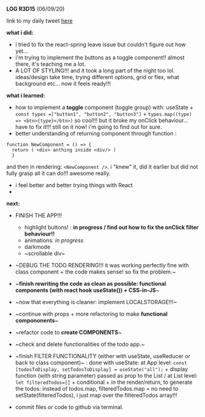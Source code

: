 **LOG R3D15** (06/09/20)

link to my daily tweet [here](https://twitter.com/Nightcoder2/status/1302881898470006785)


**what i did:**

- i tried to fix the react-spring leave issue but couldn't figure out how yet...
- i'm trying to implement the buttons as a toggle component!! almost there, it's teaching me a lot. 
- A LOT OF STYLING!!! and it took a long part of the night too lol. ideas/design take time, trying different options, grid or flex, what background etc...
now it feels ready!!!

**what i learned:**

- how to implement a **toggle** component (toggle group) with: useState + ```const types =["button1", "button2", "button3"]``` + ```types.map((type) => <btn>{type}</btn>)```
so cool!!! but it broke my onClick behaviour... have to fix it!!! still on it now! i'm going to find out for sure.
- better understanding of returning component through function :
```
function NewComponent = () => {
  return ( <div> anthing inside <div/> )
  }
```
and then in rendering: ```<NewComponent />```. i "knew" it, did it earlier but did not fully grasp all it can do!!! awesome really. 
- i feel better and better trying things with React
- 

**next:**
  
 
- FINISH THE APP!!! 
  - highlight buttons! : **in progress / find out how to fix the onClick filter behaviour!!**
  - animations: *in progress*
  - darkmode
  - ~scrollable div~

- ~DEBUG THE TODO RENDERING!!! it was working perfectly fine with class component + the code makes sense! so fix the problem.~  
- ~**finish rewriting the code as clean as possible: functional components (with react hook useState()) + CSS-in-JS**~
- ~now that everything is cleaner: implement LOCALSTORAGE!!!~ 
- ~continue with props + more refactoring to make **functional compononents**~
- ~refactor code to **create COMPONENTS**~
- ~check and delete functionalities of the todo app.~
- ~finish FILTER FUNCTIONALITY (either with useState, useReducer or back to class component)~ : done with useState: at App level: ```const [todosToDisplay, setTodosToDisplay] = useState("all");``` + display function (with string parameter) passed as prop to the List / at List level: ``` let filteredTodos=[]``` + conditional + in the render/return, to generate the todos: instead of todos.map, filteredTodos.map = no need to setState(filteredTodos), i just map over the filteredTodos array!!!


- commit files or code to github via terminal. 

 
